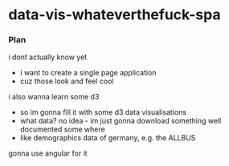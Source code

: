 ﻿# data-vis-whateverthefuck-spa

### Plan

i dont actually know yet
+ i want to create a single page application
+ cuz those look and feel cool

i also wanna learn some d3
+ so im gonna fill it with some d3 data visualisations
+ what data? no idea - im just gonna download something well documented some where
+ like demographics data of germany, e.g. the ALLBUS

gonna use angular for it

